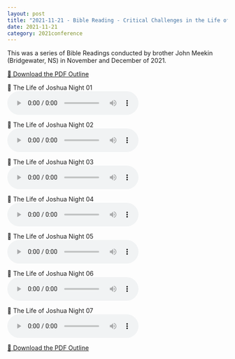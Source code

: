 ```yaml
---
layout: post
title: "2021-11-21 - Bible Reading - Critical Challenges in the Life of Joshua"
date: 2021-11-21
category: 2021conference
---
```


This was a series of Bible Readings conducted by brother John Meekin (Bridgewater, NS) in November and December of 2021. <br>

<p>
<a href="https://archive.org/download/2021-gospel-conference-audio/2021-11%20-%20Bible%20Reading%20-%20Critical%20Challenges%20in%20the%20Life%20of%20Joshua/Critical-challenges-in-the-life-of-Joshua-copy.pdf" target="_blank" download>
    📄 Download the PDF Outline
  </a>
</p>

<p>
🎵 The Life of Joshua Night 01 <br>
<audio controls>
  <source src="https://archive.org/download/2021-gospel-conference-audio/2021-11%20-%20Bible%20Reading%20-%20Critical%20Challenges%20in%20the%20Life%20of%20Joshua/Bible-Readings-on-the-Life-of-Joshua-Night-1.mp3" type="audio/mpeg">
  Your browser does not support the audio element.
</audio>
</p>
<p>
🎵 The Life of Joshua Night 02 <br>
<audio controls>
  <source src="https://archive.org/download/2021-gospel-conference-audio/2021-11%20-%20Bible%20Reading%20-%20Critical%20Challenges%20in%20the%20Life%20of%20Joshua/Bible-Readings-on-the-Life-of-Joshua-Night-2.mp3" type="audio/mpeg">
  Your browser does not support the audio element.
</audio>
</p>
<p>
🎵 The Life of Joshua Night 03 <br>
<audio controls>
  <source src="https://archive.org/download/2021-gospel-conference-audio/2021-11%20-%20Bible%20Reading%20-%20Critical%20Challenges%20in%20the%20Life%20of%20Joshua/Bible-Readings-on-the-Life-of-Joshua-Night-3.mp3" type="audio/mpeg">
  Your browser does not support the audio element.
</audio>
</p>
<p>
🎵 The Life of Joshua Night 04 <br>
<audio controls>
  <source src="https://archive.org/download/2021-gospel-conference-audio/2021-11%20-%20Bible%20Reading%20-%20Critical%20Challenges%20in%20the%20Life%20of%20Joshua/Bible-Readings-on-the-Life-of-Joshua-Night-4.mp3" type="audio/mpeg">
  Your browser does not support the audio element.
</audio>
</p>
<p>
🎵 The Life of Joshua Night 05 <br>
<audio controls>
  <source src="https://archive.org/download/2021-gospel-conference-audio/2021-11%20-%20Bible%20Reading%20-%20Critical%20Challenges%20in%20the%20Life%20of%20Joshua/Bible-Readings-on-the-Life-of-Joshua-Night-5.mp3" type="audio/mpeg">
  Your browser does not support the audio element.
</audio>
</p>
<p>
🎵 The Life of Joshua Night 06 <br>
<audio controls>
  <source src="https://archive.org/download/2021-gospel-conference-audio/2021-11%20-%20Bible%20Reading%20-%20Critical%20Challenges%20in%20the%20Life%20of%20Joshua/Bible-Readings-on-the-Life-of-Joshua-Night-6.mp3" type="audio/mpeg">
  Your browser does not support the audio element.
</audio>
</p>
<p>
🎵 The Life of Joshua Night 07 <br>
<audio controls>
  <source src="https://archive.org/download/2021-gospel-conference-audio/2021-11%20-%20Bible%20Reading%20-%20Critical%20Challenges%20in%20the%20Life%20of%20Joshua/Bible-Readings-on-the-Life-of-Joshua-Night-7.mp3" type="audio/mpeg">
  Your browser does not support the audio element.
</audio>
</p>

<p>
<a href="https://archive.org/download/2021-gospel-conference-audio/2021-11%20-%20Summerside%20Fall%20Bible%20Readings%20-%20The%20Life%20of%20Joshua/Charting-JOSHUA.pdf" target="_blank" download>
    📄 Download the PDF Outline
  </a>
</p>
